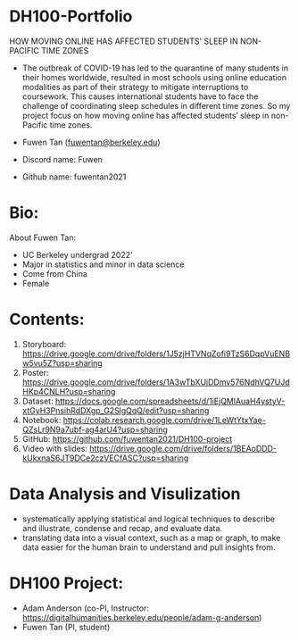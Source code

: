 # DH100-Portfolio
HOW MOVING ONLINE HAS AFFECTED  STUDENTS' SLEEP IN NON-PACIFIC TIME ZONES 
* The outbreak of COVID-19 has led to the quarantine of many students in their homes worldwide, resulted in most schools using online education modalities as part of their strategy to mitigate interruptions to coursework. This causes international students have to face the challenge of coordinating sleep schedules in different time zones. So my project focus on how moving online has affected students’ sleep in non-Pacific time zones.

* Fuwen Tan (fuwentan@berkeley.edu)
* Discord name: Fuwen
* Github name: fuwentan2021

# Bio:

About Fuwen Tan:
* UC Berkeley undergrad 2022' 
* Major in statistics and minor in data science 
* Come from China
* Female

# Contents:
1. Storyboard: https://drive.google.com/drive/folders/1J5zjHTVNqZofi9TzS6DqpVuENBw5vu5Z?usp=sharing
2. Poster: https://drive.google.com/drive/folders/1A3wTbXUjDDmv576NdhVQ7UJdHKp4CNLH?usp=sharing
3. Dataset: https://docs.google.com/spreadsheets/d/1iEjQMlAuaH4ystyV-xtGyH3PnsihRdDXgp_G2SlgQqQ/edit?usp=sharing
4. Notebook: https://colab.research.google.com/drive/1LeWtYtxYae-QZsLr9N9a7ubf-ag4arU4?usp=sharing
5. GitHub: https://github.com/fuwentan2021/DH100-project
6. Video with slides: https://drive.google.com/drive/folders/1BEAoDDD-kUkxnaS6JT9DCe2czVECfASC?usp=sharing

# Data Analysis and Visulization
* systematically applying statistical and  logical techniques to describe and illustrate, condense and recap, and evaluate data.
* translating data into a visual context, such as a map or graph, to make data easier for the human brain to understand and pull insights from.

# DH100 Project: 
* Adam Anderson (co-PI, Instructor: https://digitalhumanities.berkeley.edu/people/adam-g-anderson)
* Fuwen Tan (PI, student)




